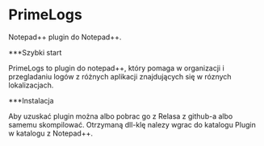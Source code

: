 PrimeLogs
=========

Notepad++ plugin do Notepad++.

***Szybki start

PrimeLogs to plugin do notepad++, który pomaga w organizacji i przegladaniu logów z różnych aplikacji znajdujących się w róznych lokalizacjach.

***Instalacja

Aby uzuskać plugin można albo pobrac go z Relasa z github-a albo samemu skompilować. Otrzymaną dll-klę nalezy wgrac do katalogu Plugin w katalogu z Notepad++.







